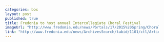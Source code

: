 ```yaml
---
categories: box
layout: post
published: true
title: Fredonia to host annual Intercollegiate Choral Festival
imageUrl: "http://www.fredonia.edu/news/Portals/17/2015%20Spring/ChoralFestival-for-web.jpg"
link: "http://www.fredonia.edu/news/ArchivesSearch/tabid/1101/ctl/ArticleView/mid/1878/articleId/5183/Fredonia_to_host_annual_Intercollegiate_Choral_Festival.aspx"
---
```



